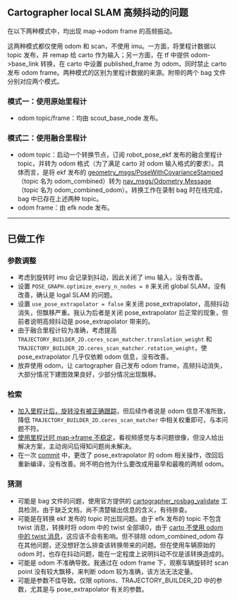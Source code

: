 ## Cartographer local SLAM 高频抖动的问题

在以下两种模式中，均出现 map->odom frame 的高频振动。

这两种模式都仅使用 odom 和 scan，不使用 imu。一方面，将里程计数据以 topic 发布，并 remap 给 carto 作为输入；另一方面，在 tf 中提供 odom->base_link 转换，在 carto 中设置 published_frame 为 odom，同时禁止 carto 发布 odom frame。两种模式的区别为里程计数据的来源。附带的两个 bag 文件分别对应两个模式。

### 模式一：使用原始里程计

+ odom topic/frame：均由 scout_base_node 发布。

### 模式二：使用融合里程计

+ odom topic：启动一个转换节点，订阅 robot_pose_ekf 发布的融合里程计 topic，并转为 odom 格式（为了满足 carto 对 odom 输入格式的要求）。具体而言，是将 ekf 发布的 [geometry_msgs/PoseWithCovarianceStamped](http://docs.ros.org/en/lunar/api/geometry_msgs/html/msg/PoseWithCovarianceStamped.html) （topic 名为 odom_combined）转为 [nav_msgs/Odometry Message](http://docs.ros.org/en/noetic/api/nav_msgs/html/msg/Odometry.html)（topic 名为 odom_combined_odom）。转换工作在录制 bag 时在线完成，bag 中已存在上述两种 topic。
+ odom frame：由 efk node 发布。
---
## 已做工作
### 参数调整
+ 考虑到旋转时 imu 会记录到抖动，因此关闭了 imu 输入，没有改善。
+ 设置 `POSE_GRAPH.optimize_every_n_nodes = 0` 来关闭 global SLAM，没有改善，确认是 logal SLAM 的问题。
+ 设置 `use_pose_extrapolator = false` 来关闭 pose_extrapolator，高频抖动消失，但飘移严重。我认为后者是关闭 pose_extrapolator 后正常的现象，但前者说明高频抖动是 pose_extrapolator 带来的。
+ 由于融合里程计较为准确，考虑提高 `TRAJECTORY_BUILDER_2D.ceres_scan_matcher.translation_weight` 和 `TRAJECTORY_BUILDER_2D.ceres_scan_matcher.rotation_weight`，使 pose_extrapolator 几乎仅依赖 odom 信息，没有改善。
+ 放弃使用 odom，让 cartographer 自己发布 odom frame，高频抖动消失，大部分情况下建图效果良好，少部分情况出现飘移。

### 检索
+ [加入里程计后，旋转没有被正确跟踪](https://github.com/cartographer-project/cartographer/issues/1122)，但后续作者说是 odom 信息不准所致，降低 `TRAJECTORY_BUILDER_2D.ceres_scan_matcher` 中相关权重即可，与本问题不符。
+ [使用里程计时 map->frame 不稳定](https://github.com/cartographer-project/cartographer_ros/issues/1239)，看视频感觉与本问题很像，但没人给出解决方案，主动询问后得知问题尚未解决。
+ 在一次 [commit](https://github.com/cartographer-project/cartographer/pull/530/commits/6da598f25d0f178b596d272cbacfca610d805538) 中，更改了 pose_extrapolator 的 odom 相关操作，改回后重新编译，没有改善。尙不明白他为什么要改成用最早和最晚的两帧 odom。
### 猜测
+ 可能是 bag 文件的问题，使用官方提供的 [cartographer_rosbag_validate](https://google-cartographer-ros.readthedocs.io/en/latest/your_bag.html#validate-your-bag) 工具检测，由于缺乏文档，尚不清楚输出信息的含义，有待排查。
+ 可能是在转换 ekf 发布的 topic 时出现问题。由于 efk 发布的 topic 不包含 twist 消息，转换时将 odom 中的 twist 全部填0，由于 [carto 不使用 odom 中的 twist 消息](https://github.com/cartographer-project/cartographer_ros/issues/627)，这应该不会有影响。但不排除 odom_combined_odom 存在其他问题，还没想好怎么排查该转换带来的问题。但在使用车辆原始的 odom 时，也存在抖动问题，能在一定程度上说明抖动不仅是该转换造成的。
+ 可能是 odom 不准确导致。我通过在 odom frame 下，观察车辆旋转时 scan point 没有较大飘移，来判断 odom 较为准确，该方法无法定量。
+ 可能是参数不佳导致。仅限 options、TRAJECTORY_BUILDER_2D 中的参数，尤其是与 pose_extrapolator 有关的参数。